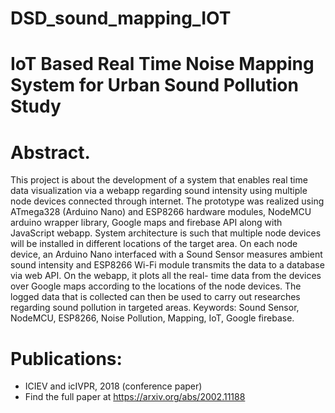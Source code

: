 # DSD_sound_mapping_IOT

# IoT Based Real Time Noise Mapping System for Urban Sound Pollution Study


# Abstract.
  This project is about the development of a system that
enables real time data visualization via a webapp regarding sound
intensity using multiple node devices connected through internet. The
prototype was realized using ATmega328 (Arduino Nano) and
ESP8266 hardware modules, NodeMCU arduino wrapper library,
Google maps and firebase API along with JavaScript webapp.
System architecture is such that multiple node devices will be
installed in different locations of the target area. On each node
device, an Arduino Nano interfaced with a Sound Sensor measures
ambient sound intensity and ESP8266 Wi-Fi module transmits the
data to a database via web API. On the webapp, it plots all the real-
time data from the devices over Google maps according to the
locations of the node devices. The logged data that is collected can
then be used to carry out researches regarding sound pollution in
targeted areas.
Keywords: Sound Sensor, NodeMCU, ESP8266, Noise Pollution,
Mapping, IoT, Google firebase.

# Publications:
- ICIEV and icIVPR, 2018 (conference paper)
- Find the full paper at https://arxiv.org/abs/2002.11188
